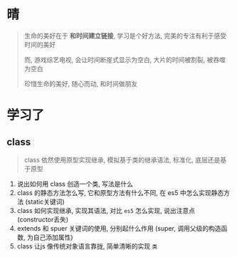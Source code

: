 # 晴

> 生命的美好在于 **和时间建立链接**, 学习是个好方法, 完美的专注有利于感受时间的美好
>
> 而, 游戏综艺电视, 会让时间断崖式显示为空白, 大片的时间被割裂, 被吞噬为空白
>
> 珍惜生命的美好, 随心而动, 和时间做朋友



# 学习了

## class

> class 依然使用原型实现继承, 模拟基于类的继承语法, 标准化, 底层还是基于原型

1. 说出如何用 class 创造一个类, 写法是什么
2. class 的静态方法怎么写, 它和原型方法有什么不同, 在 es5 中怎么实现静态方法 (static关键词)
3. class 如何实现继承, 实现其语法, 对比 `es5` 怎么实现, 说出注意点(constructor丢失)
4. extends 和 spuer 关键词的使用, 分别起什么作用 (super, 调用父级的构造函数, 为自己添加属性)
5. class 让js 像传统对象语言靠拢, 简单清晰的实现 `类`
